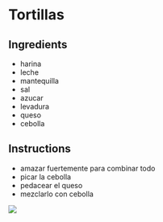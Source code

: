 # Tortillas
## Ingredients
* harina
* leche
* mantequilla
* sal
* azucar
* levadura
* queso
* cebolla
 
## Instructions

* amazar fuertemente para combinar todo
* picar la cebolla
* pedacear el queso
* mezclarlo con cebolla

![ ](https://static.wixstatic.com/media/c14871_0bfc3bd7962f4e46ae6100e779fffe1d~mv2.jpg) 
